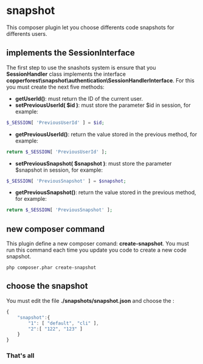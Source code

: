 # snapshot
This composer plugin let you choose differents code snapshots for differents users.

## implements the SessionInterface
The first step to use the snashots system is ensure that you **SessionHandler** class implements the interface **copperforest\snapshot\authentication\SessionHandlerInterface**.
For this you must create the next five methods:

* **getUserId()**: must return the ID of the current user.
* **setPreviousUserId( $id )**: must store the parameter $id in session, for example:
```php
$_SESSION[ 'PreviousUserId' ] = $id;
```
* **getPreviousUserId()**: return the value stored in the previous method, for example:
```php
return $_SESSION[ 'PreviousUserId' ];
```
* **setPreviousSnapshot( $snapshot )**: must store the parameter $snapshot in session, for example:
```php
$_SESSION[ 'PreviousSnapshot' ] = $snapshot;
```
* **getPreviousSnapshot()**: return the value stored in the previous method, for example:
```php
return $_SESSION[ 'PreviousSnapshot' ];
```

## new composer command
This plugin define a new composer comand: **create-snapshot**. You must run this command each time you update you code to create a new code snapshot. 
```shell
php composer.phar create-snapshot
```
## choose the snapshot
You must edit the file **./snapshots/snapshot.json** and choose the :

```javascript
{
    "snapshot":{
        "1": [ "default", "cli" ],
        "2":[ "122", "123" ]
    }
}
```

### That's all
